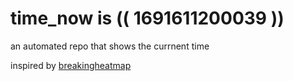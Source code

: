 # time_now is (( 1691611200039 ))

an automated repo that shows the currnent time

inspired by [breakingheatmap](https://github.com/breakingheatmap/breakingheatmap)